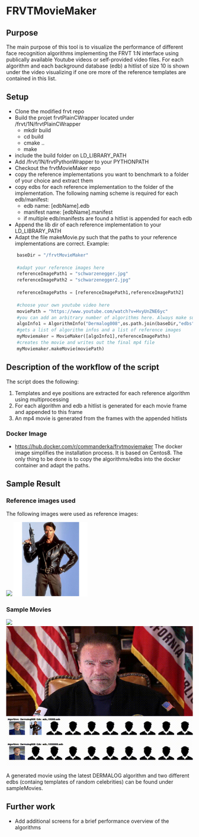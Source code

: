 # FRVTMovieMaker
## Purpose
The main purpose of this tool is to visualize the performance of different face recognition algorithms implementing the FRVT 1:N interface using publically available Youtube videos or self-provided video files.
For each algorithm and each background database (edb) a hitlist of size 10 is shown under the video visualizing if one ore more of the reference templates are contained in this list.
## Setup
* Clone the modified frvt repo
* Build the projet frvtPlainCWrapper located under /frvt/1N/frvtPlainCWrapper
  * mkdir build
  * cd build
  * cmake ..
  * make
* include the build folder on LD_LIBRARY_PATH
* Add /frvt/1N/frvtPythonWrapper to your PYTHONPATH
* Checkout the frvtMovieMaker repo
* copy the reference implementations you want to benchmark to a folder of your choice and extract them
* copy edbs for each reference implementation to the folder of the implementation. The following naming scheme is required for each edb/manifest:
  * edb name: [edbName].edb
  * manifest name: [edbName].manifest
  * if multiple edb/manifests are found a hitlist is appended for each edb
* Append the lib dir of each reference implementation to your LD_LIBRARY_PATH
* Adapt the file makeMovie.py such that the paths to your reference implementations are correct. Example:
```python
    baseDir = "/frvtMovieMaker"

    #adapt your reference images here
    referenceImagePath1 = "schwarzenegger.jpg"
    referenceImagePath2 = "schwarzenegger2.jpg"

    referenceImagePaths = [referenceImagePath1,referenceImagePath2]

    #choose your own youtube video here
    moviePath = "https://www.youtube.com/watch?v=HvyUnZNE6yc"
    #you can add an arbitrary number of algorithms here. Always make sure that the paths are correct and the edbs are included for each algorithm
    algoInfo1 = AlgorithmInfo("Dermalog008",os.path.join(baseDir,"edbs"),implDir = baseDir,libName = "libfrvt_1N_dermalog_008.so", enrollmentDir=os.path.join(baseDir,"enroll"))
    #gets a list of algorithm infos and a list of reference images
    myMoviemaker = MovieMaker([algoInfo1],referenceImagePaths)
    #creates the movie and writes out the final mp4 file
    myMoviemaker.makeMovie(moviePath) 
```


## Description of the workflow of the script
The script does the following:
1. Templates and eye positions are extracted for each reference algorithm using multiprocessing
2. For each algorithm and edb a hitlist is generated for each movie frame and appended to this frame
3. An mp4 movie is generated from the frames with the appended hitlists
### Docker Image
* https://hub.docker.com/r/commanderka/frvtmoviemaker
The docker image simplifies the installation process. It is based on Centos8.
The only thing to be done is to copy the algorithms/edbs into the docker container and adapt the paths.
## Sample Result
### Reference images used
The following images were used as reference images:
<p float="left">
<img src="schwarzenegger.jpg" width="200">
<img src="schwarzenegger2.jpg" width="200">
</p>


### Sample Movies
[<img src="sampleMovie/frvt.gif">](https://youtu.be/iE3_zkyHcb8)
[<img src="sampleMovie/output.gif">](https://youtu.be/2dqpQK0V2HM)


A generated movie using the latest DERMALOG algorithm and two different edbs (containg templates of random celebrities) can be found under sampleMovies.

## Further work
* Add additional screens for a brief performance overview of the algorithms



